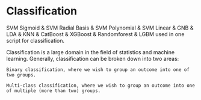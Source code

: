 # Classification

SVM Sigmoid &amp;  SVM Radial Basis &amp; SVM Polynomial &amp; SVM Linear &amp; GNB &amp; LDA &amp; KNN &amp; CatBoost &amp; XGBoost &amp; Randomforest &amp; LGBM used in one script for classification.

Classification is a large domain in the field of statistics and machine learning. Generally, classification can be broken down into two areas:

    Binary classification, where we wish to group an outcome into one of two groups.

    Multi-class classification, where we wish to group an outcome into one of multiple (more than two) groups.

